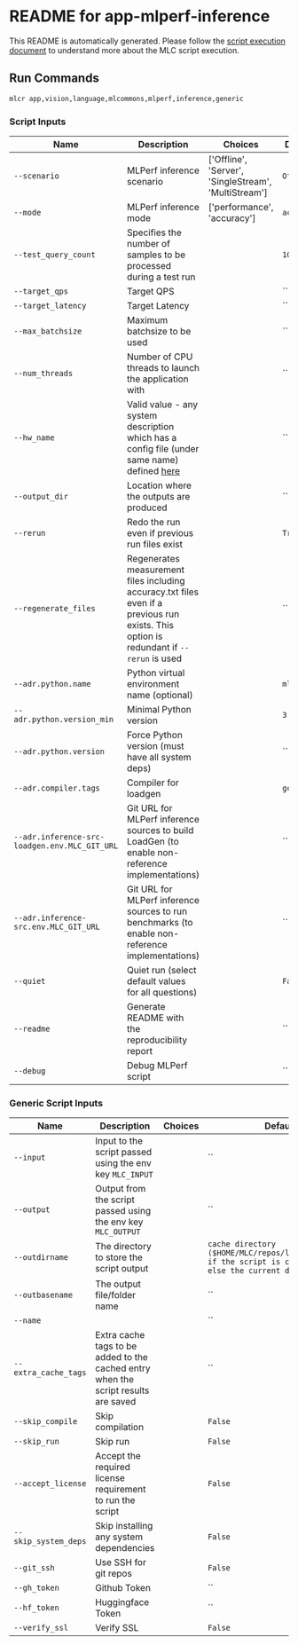 # README for app-mlperf-inference
This README is automatically generated. Please follow the [script execution document](https://docs.mlcommons.org/mlcflow/targets/script/execution-flow/) to understand more about the MLC script execution.

## Run Commands

```bash
mlcr app,vision,language,mlcommons,mlperf,inference,generic
```

### Script Inputs

| Name | Description | Choices | Default |
|------|-------------|---------|------|
| `--scenario` | MLPerf inference scenario | ['Offline', 'Server', 'SingleStream', 'MultiStream'] | `Offline` |
| `--mode` | MLPerf inference mode | ['performance', 'accuracy'] | `accuracy` |
| `--test_query_count` | Specifies the number of samples to be processed during a test run |  | `10` |
| `--target_qps` | Target QPS |  | `` |
| `--target_latency` | Target Latency |  | `` |
| `--max_batchsize` | Maximum batchsize to be used |  | `` |
| `--num_threads` | Number of CPU threads to launch the application with |  | `` |
| `--hw_name` | Valid value - any system description which has a config file (under same name) defined [here](https://github.com/mlcommons/cm4mlops/tree/main/script/get-configs-sut-mlperf-inference/configs) |  | `` |
| `--output_dir` | Location where the outputs are produced |  | `` |
| `--rerun` | Redo the run even if previous run files exist |  | `True` |
| `--regenerate_files` | Regenerates measurement files including accuracy.txt files even if a previous run exists. This option is redundant if `--rerun` is used |  | `` |
| `--adr.python.name` | Python virtual environment name (optional) |  | `mlperf` |
| `--adr.python.version_min` | Minimal Python version |  | `3.8` |
| `--adr.python.version` | Force Python version (must have all system deps) |  | `` |
| `--adr.compiler.tags` | Compiler for loadgen |  | `gcc` |
| `--adr.inference-src-loadgen.env.MLC_GIT_URL` | Git URL for MLPerf inference sources to build LoadGen (to enable non-reference implementations) |  | `` |
| `--adr.inference-src.env.MLC_GIT_URL` | Git URL for MLPerf inference sources to run benchmarks (to enable non-reference implementations) |  | `` |
| `--quiet` | Quiet run (select default values for all questions) |  | `False` |
| `--readme` | Generate README with the reproducibility report |  | `` |
| `--debug` | Debug MLPerf script |  | `` |
### Generic Script Inputs

| Name | Description | Choices | Default |
|------|-------------|---------|------|
| `--input` | Input to the script passed using the env key `MLC_INPUT` |  | `` |
| `--output` | Output from the script passed using the env key `MLC_OUTPUT` |  | `` |
| `--outdirname` | The directory to store the script output |  | `cache directory ($HOME/MLC/repos/local/cache/<>) if the script is cacheable or else the current directory` |
| `--outbasename` | The output file/folder name |  | `` |
| `--name` |  |  | `` |
| `--extra_cache_tags` | Extra cache tags to be added to the cached entry when the script results are saved |  | `` |
| `--skip_compile` | Skip compilation |  | `False` |
| `--skip_run` | Skip run |  | `False` |
| `--accept_license` | Accept the required license requirement to run the script |  | `False` |
| `--skip_system_deps` | Skip installing any system dependencies |  | `False` |
| `--git_ssh` | Use SSH for git repos |  | `False` |
| `--gh_token` | Github Token |  | `` |
| `--hf_token` | Huggingface Token |  | `` |
| `--verify_ssl` | Verify SSL |  | `False` |

